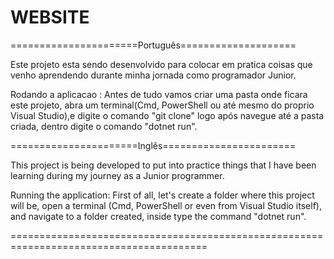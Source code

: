 # WEBSITE



======================Português====================

Este projeto esta sendo desenvolvido para colocar em pratica coisas que venho aprendendo durante minha jornada como programador Junior.

Rodando a aplicacao : Antes de tudo vamos criar uma pasta onde ficara este projeto, abra um terminal(Cmd, PowerShell ou até mesmo do proprio Visual Studio),e digite o comando "git clone" logo após navegue até a pasta criada, dentro digite o comando "dotnet run". 

======================Inglês=======================

This project is being developed to put into practice things that I have been learning during my journey as a Junior programmer.

Running the application: First of all, let's create a folder where this project will be, open a terminal (Cmd, PowerShell or even from Visual Studio itself), and navigate to a folder created, inside type the command "dotnet run".


========================================================================================

